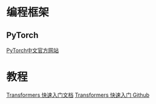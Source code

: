 
# 编程框架

## PyTorch

[PyTorch中文官方网站](https://pytorch123.com/)


# 教程 

[Transformers 快速入门文档](https://transformers.run/)
[Transformers 快速入门 Github](https://github.com/jsksxs360/How-to-use-Transformers?tab=readme-ov-file)



